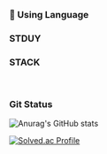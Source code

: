 <br>

### 🌱 Using Language

### STDUY

### STACK

<br>




### Git Status
![Anurag's GitHub stats](https://github-readme-stats.vercel.app/api?username=seungHoon0422&show_icons=true&theme=nightowl)

[![Solved.ac Profile](http://mazassumnida.wtf/api/v2/generate_badge?boj=psh104404)](https://solved.ac/psh104404/)


<!--
**seungHoon0422/seungHoon0422** is a ✨ _special_ ✨ repository because its `README.md` (this file) appears on your GitHub profile.

Here are some ideas to get you started:

- 🔭 I’m currently working on ...
- 🌱 I’m currently learning ...
- 👯 I’m looking to collaborate on ...
- 🤔 I’m looking for help with ...
- 💬 Ask me about ...
- 📫 How to reach me: ...
- 😄 Pronouns: ...
- ⚡ Fun fact: ...
-->
